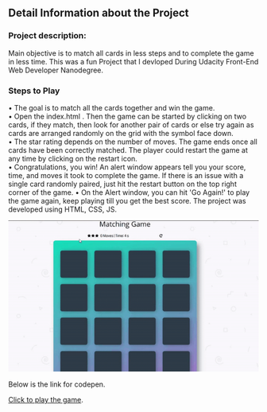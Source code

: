 ## Detail Information about the Project

### Project description: 

 Main objective is to match all cards in less steps and to complete the game in less time. This was a fun Project that I devloped During Udacity Front-End Web Developer Nanodegree. 


### Steps to Play 
• The goal is to match all the cards together and win the game.    
• Open the index.html . Then the game can be started by clicking on two cards, if they match, then look for another pair of cards or else try again as cards are arranged randomly on the grid with the symbol face down.    
• The star rating depends on the number of moves. The game ends once all cards have been correctly matched. The player could restart   the game at any time by clicking on the restart icon.    
• Congratulations, you win! An alert window appears tell you your score, time, and moves it took to complete the game. If there is            an issue with a single card randomly paired, just hit the restart button on the top right corner of the game.
• On the Alert window, you can hit 'Go Again!' to play the game again, keep playing till you get the best score.
The project was developed using HTML, CSS, JS.

 


![](images/game.gif)


Below is the link for codepen.

[Click to play the game](https://codepen.io/smit10/project/full/Xbqmpa).
